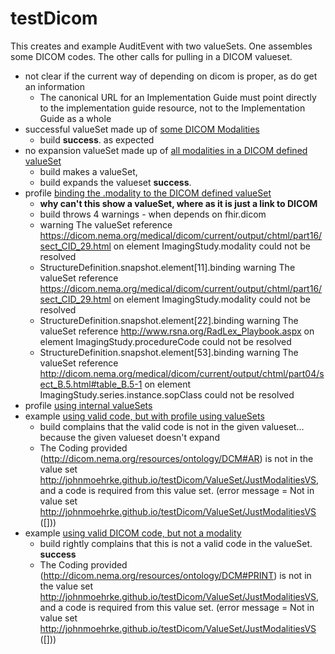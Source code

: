 # testDicom

This creates and example AuditEvent with two valueSets. One assembles some DICOM codes. The other calls for pulling in a DICOM valueset.

* not clear if the current way of depending on dicom is proper, as do get an information
  * The canonical URL for an Implementation Guide must point directly to the implementation guide resource, not to the Implementation Guide as a whole
* successful valueSet made up of [some DICOM Modalities](ValueSet-FewModalitiesVS.html)
  * build **success**. as expected
* no expansion valueSet made up of [all modalities in a DICOM defined valueSet](ValueSet-JustModalitiesVS.html)
  * build makes a valueSet, 
  * build expands the valueset **success**. 
* profile [binding the .modality to the DICOM defined valueSet](StructureDefinition-JohnMoehrke.testDicom.testImage.bind.html)
  * **why can't this show a valueSet, where as it is just a link to DICOM**
  * build throws 4 warnings - when depends on fhir.dicom
  * warning	The valueSet reference https://dicom.nema.org/medical/dicom/current/output/chtml/part16/sect_CID_29.html on element ImagingStudy.modality could not be resolved
  * StructureDefinition.snapshot.element[11].binding	warning	The valueSet reference https://dicom.nema.org/medical/dicom/current/output/chtml/part16/sect_CID_29.html on element ImagingStudy.modality could not be resolved
  * StructureDefinition.snapshot.element[22].binding	warning	The valueSet reference http://www.rsna.org/RadLex_Playbook.aspx on element ImagingStudy.procedureCode could not be resolved
  * StructureDefinition.snapshot.element[53].binding	warning	The valueSet reference http://dicom.nema.org/medical/dicom/current/output/chtml/part04/sect_B.5.html#table_B.5-1 on element ImagingStudy.series.instance.sopClass could not be resolved
* profile [using internal valueSets](StructureDefinition-JohnMoehrke.testDicom.testImage.vs.html)
* example [using valid code, but with profile using valueSets](ImagingStudy-ex-imagingstudy.html)
  * build complains that the valid code is not in the given valueset... because the given valueset doesn't expand
  * The Coding provided (http://dicom.nema.org/resources/ontology/DCM#AR) is not in the value set http://johnmoehrke.github.io/testDicom/ValueSet/JustModalitiesVS, and a code is required from this value set. (error message = Not in value set http://johnmoehrke.github.io/testDicom/ValueSet/JustModalitiesVS ([]))
* example [using valid DICOM code, but not a modality](ImagingStudy-ex-imagingstudy-withBadCode.html)
  * build rightly complains that this is not a valid code in the valueSet. **success**
  * The Coding provided (http://dicom.nema.org/resources/ontology/DCM#PRINT) is not in the value set http://johnmoehrke.github.io/testDicom/ValueSet/JustModalitiesVS, and a code is required from this value set. (error message = Not in value set http://johnmoehrke.github.io/testDicom/ValueSet/JustModalitiesVS ([]))

